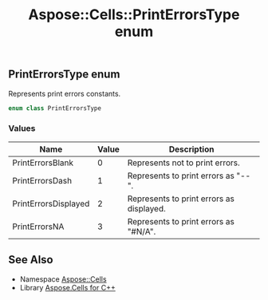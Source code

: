 ﻿---
title: Aspose::Cells::PrintErrorsType enum
linktitle: PrintErrorsType
second_title: Aspose.Cells for C++ API Reference
description: 'Aspose::Cells::PrintErrorsType enum. Represents print errors constants in C++.'
type: docs
weight: 23600
url: /cpp/aspose.cells/printerrorstype/
---
## PrintErrorsType enum


Represents print errors constants.

```cpp
enum class PrintErrorsType
```

### Values

| Name | Value | Description |
| --- | --- | --- |
| PrintErrorsBlank | 0 | Represents not to print errors. |
| PrintErrorsDash | 1 | Represents to print errors as "--". |
| PrintErrorsDisplayed | 2 | Represents to print errors as displayed. |
| PrintErrorsNA | 3 | Represents to print errors as "#N/A". |

## See Also

* Namespace [Aspose::Cells](../)
* Library [Aspose.Cells for C++](../../)
